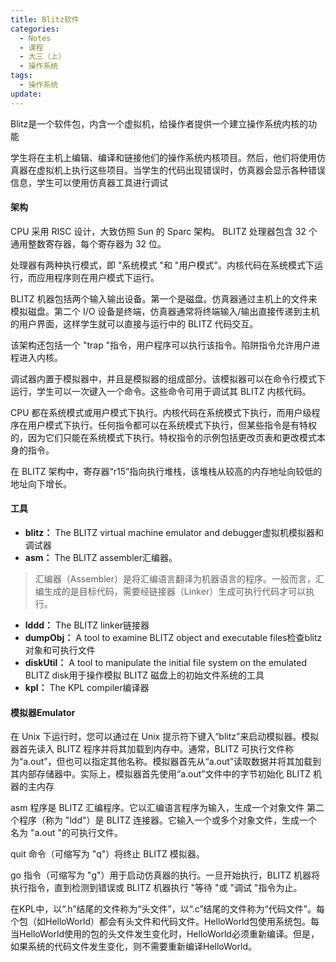 ```yaml
---
title: Blitz软件
categories:
  - Notes
  - 课程
  - 大三（上）
  - 操作系统
tags:
  - 操作系统
update:
---
```

Blitz是一个软件包，内含一个虚拟机，给操作者提供一个建立操作系统内核的功能

学生将在主机上编辑、编译和链接他们的操作系统内核项目。然后，他们将使用仿真器在虚拟机上执行这些项目。当学生的代码出现错误时，仿真器会显示各种错误信息，学生可以使用仿真器工具进行调试

#### 架构
CPU 采用 RISC 设计，大致仿照 Sun 的 Sparc 架构。 BLITZ 处理器包含 32 个通用整数寄存器，每个寄存器为 32 位。

处理器有两种执行模式，即 "系统模式 "和 "用户模式"。内核代码在系统模式下运行，而应用程序则在用户模式下运行。

BLITZ 机器包括两个输入输出设备。第一个是磁盘。仿真器通过主机上的文件来模拟磁盘。第二个 I/O 设备是终端，仿真器通常将终端输入/输出直接传递到主机的用户界面，这样学生就可以直接与运行中的 BLITZ 代码交互。

该架构还包括一个 "trap "指令，用户程序可以执行该指令。陷阱指令允许用户进程进入内核。

调试器内置于模拟器中，并且是模拟器的组成部分。该模拟器可以在命令行模式下运行，学生可以一次键入一个命令。这些命令可用于调试其 BLITZ 内核代码。

CPU 都在系统模式或用户模式下执行。内核代码在系统模式下执行，而用户级程序在用户模式下执行。任何指令都可以在系统模式下执行，但某些指令是有特权的，因为它们只能在系统模式下执行。特权指令的示例包括更改页表和更改模式本身的指令。

在 BLITZ 架构中，寄存器“r15”指向执行堆栈，该堆栈从较高的内存地址向较低的地址向下增长。
#### 工具
- **blitz：** The BLITZ virtual machine emulator and debugger虚拟机模拟器和调试器
- **asm：** The BLITZ assembler汇编器。
> 汇编器（Assembler）是将汇编语言翻译为机器语言的程序。一般而言，汇编生成的是目标代码，需要经链接器（Linker）生成可执行代码才可以执行。
- **lddd：** The BLITZ linker链接器
- **dumpObj：** A tool to examine BLITZ object and executable files检查blitz对象和可执行文件
- **diskUtil：** A tool to manipulate the initial file system on the emulated BLITZ disk用于操作模拟 BLITZ 磁盘上的初始文件系统的工具
- **kpl：** The KPL compiler编译器

#### 模拟器Emulator
在 Unix 下运行时，您可以通过在 Unix 提示符下键入“blitz”来启动模拟器。模拟器首先读入 BLITZ 程序并将其加载到内存中。通常，BLITZ 可执行文件称为“a.out”，但也可以指定其他名称。模拟器首先从“a.out”读取数据并将其加载到其内部存储器中。实际上，模拟器首先使用“a.out”文件中的字节初始化 BLITZ 机器的主内存

asm 程序是 BLITZ 汇编程序。它以汇编语言程序为输入，生成一个对象文件
第二个程序（称为 "ldd"）是 BLITZ 连接器。它输入一个或多个对象文件，生成一个名为 "a.out "的可执行文件。

quit 命令（可缩写为 "q"）将终止 BLITZ 模拟器。

go 指令（可缩写为 "g"）用于启动仿真器的执行。一旦开始执行，BLITZ 机器将执行指令，直到检测到错误或 BLITZ 机器执行 "等待 "或 "调试 "指令为止。

在KPL中，以“.h”结尾的文件称为“头文件”，以“.c”结尾的文件称为“代码文件”。每个包（如HelloWorld）都会有头文件和代码文件。HelloWorld包使用系统包。每当HelloWorld使用的包的头文件发生变化时，HelloWorld必须重新编译。但是，如果系统的代码文件发生变化，则不需要重新编译HelloWorld。

